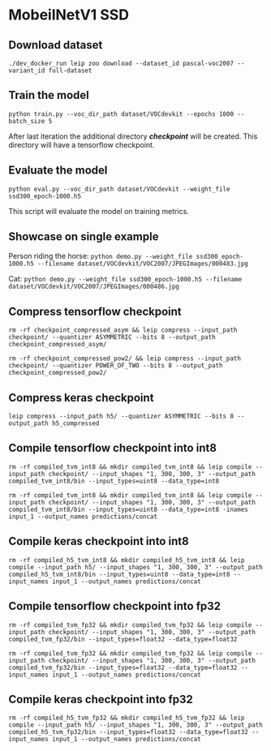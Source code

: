 # MobeilNetV1 SSD

## Download dataset

`./dev_docker_run leip zoo download --dataset_id pascal-voc2007 --variant_id full-dataset`

## Train the model

`python train.py --voc_dir_path dataset/VOCdevkit --epochs 1000 --batch_size 5`

After last iteration the additional directory ***checkpoint*** will be created. This directory will have a tensorflow checkpoint.

## Evaluate the model

`python eval.py --voc_dir_path dataset/VOCdevkit --weight_file ssd300_epoch-1000.h5`

This script will evaluate the model on training metrics.

## Showcase on single example

Person riding the horse:
`python demo.py --weight_file ssd300_epoch-1000.h5 --filename dataset/VOCdevkit/VOC2007/JPEGImages/000483.jpg`

Cat:
`python demo.py --weight_file ssd300_epoch-1000.h5 --filename dataset/VOCdevkit/VOC2007/JPEGImages/000486.jpg`

## Compress tensorflow checkpoint

`rm -rf checkpoint_compressed_asym && leip compress --input_path checkpoint/ --quantizer ASYMMETRIC --bits 8 --output_path checkpoint_compressed_asym/`

`rm -rf checkpoint_compressed_pow2/ && leip compress --input_path checkpoint/ --quantizer POWER_OF_TWO --bits 8 --output_path checkpoint_compressed_pow2/`

## Compress keras checkpoint

`leip compress --input_path h5/ --quantizer ASYMMETRIC --bits 8 --output_path h5_compressed`

## Compile tensorflow checkpoint into int8

`rm -rf compiled_tvm_int8 && mkdir compiled_tvm_int8 && leip compile --input_path checkpoint/ --input_shapes "1, 300, 300, 3" --output_path compiled_tvm_int8/bin --input_types=uint8 --data_type=int8`

`rm -rf compiled_tvm_int8 && mkdir compiled_tvm_int8 && leip compile --input_path checkpoint/ --input_shapes "1, 300, 300, 3" --output_path compiled_tvm_int8/bin --input_types=uint8 --data_type=int8 -inames input_1 --output_names predictions/concat`

## Compile keras checkpoint into int8

`rm -rf compiled_h5_tvm_int8 && mkdir compiled_h5_tvm_int8 && leip compile --input_path h5/ --input_shapes "1, 300, 300, 3" --output_path compiled_h5_tvm_int8/bin --input_types=uint8 --data_type=int8 --input_names input_1 --output_names predictions/concat`

## Compile tensorflow checkpoint into fp32

`rm -rf compiled_tvm_fp32 && mkdir compiled_tvm_fp32 && leip compile --input_path checkpoint/ --input_shapes "1, 300, 300, 3" --output_path compiled_tvm_fp32/bin --input_types=float32 --data_type=float32`

`rm -rf compiled_tvm_fp32 && mkdir compiled_tvm_fp32 && leip compile --input_path checkpoint/ --input_shapes "1, 300, 300, 3" --output_path compiled_tvm_fp32/bin --input_types=float32 --data_type=float32 --input_names input_1 --output_names predictions/concat`

## Compile keras checkpoint into fp32
`rm -rf compiled_h5_tvm_fp32 && mkdir compiled_h5_tvm_fp32 && leip compile --input_path h5/ --input_shapes "1, 300, 300, 3" --output_path compiled_h5_tvm_fp32/bin --input_types=float32 --data_type=float32 --input_names input_1 --output_names predictions/concat`

